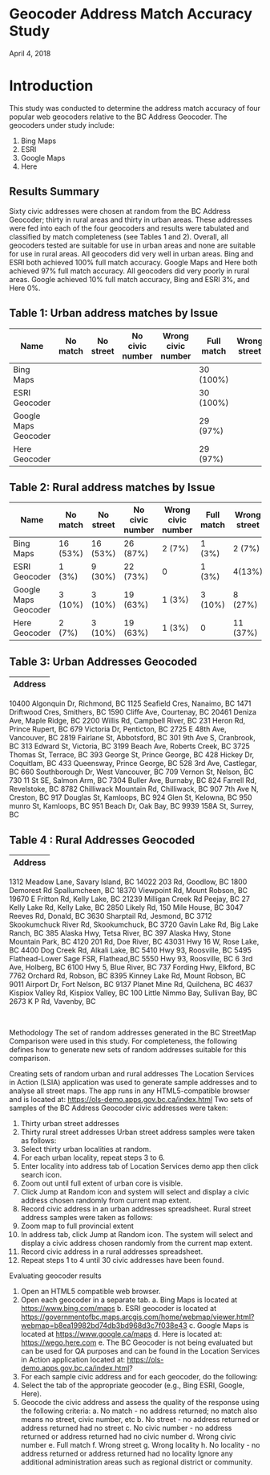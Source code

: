 # Geocoder Address Match Accuracy Study

April 4, 2018

# Introduction

This study was conducted to determine the address match accuracy of four popular web geocoders relative to the BC Address Geocoder. The geocoders under study include:
1. Bing Maps
2. ESRI
3. Google Maps 
4. Here

## Results Summary
Sixty civic addresses were chosen at random from the BC Address Geocoder; thirty in rural areas and thirty in urban areas. These addresses were fed into each of the four geocoders and results were tabulated and classified by match completeness (see Tables 1 and 2). 
Overall, all geocoders tested are suitable for use in urban areas and none are suitable for use in rural areas.
All geocoders did very well in urban areas. Bing and ESRI both achieved 100% full match accuracy. Google Maps and Here both achieved 97% full match accuracy.
All geocoders did very poorly in rural areas. Google achieved 10% full match accuracy, Bing and ESRI 3%, and Here 0%.

## Table 1: Urban address matches by Issue
|Name|No match|No street|No civic number|Wrong civic number|Full match|Wrong street|Wrong locality|No locality
|---|---|---|---|---|---|---|---|---|
Bing Maps|||||30 (100%)|			
ESRI Geocoder|||||30 (100%)|			
Google Maps Geocoder|||||29 (97%)||1 (3%)	
Here Geocoder|||||29 (97%)||1 (3%)	

## Table 2: Rural address matches by Issue
|Name|No match|No street|No civic number|Wrong civic number|Full match|Wrong street|Wrong locality|No locality
|---|---|---|---|---|---|---|---|---|
Bing Maps|16 (53%)|16 (53%)|26 (87%)|2 (7%)|1 (3%)|2 (7%)|5 (17%)|16 (53%)
ESRI Geocoder|1 (3%)|9 (30%)|22 (73%)|0|1 (3%)|4(13%)|14 (47%)|1 (3%)
Google Maps Geocoder|3 (10%)|3 (10%)|19 (63%)|1 (3%)|3 (10%)|8 (27%)|15 (50%)|3 (10%)
Here Geocoder|2 (7%)|3 (10%)|19 (63%)|1 (3%)|0|11 (37%)|26 (87%)|	2 (7%)

## Table 3: Urban Addresses Geocoded
|Address|
|---|
10400 Algonquin Dr, Richmond, BC
1125 Seafield Cres, Nanaimo, BC
1471 Driftwood Cres, Smithers, BC
1590 Cliffe Ave, Courtenay, BC
20461 Deniza Ave, Maple Ridge, BC
2200 Willis Rd, Campbell River, BC
231 Heron Rd, Prince Rupert, BC
679 Victoria Dr, Penticton, BC
2725 E 48th Ave, Vancouver, BC
2819 Fairlane St, Abbotsford, BC
301 9th Ave S, Cranbrook, BC
313 Edward St, Victoria, BC
3199 Beach Ave, Roberts Creek, BC
3725 Thomas St, Terrace, BC
393 George St, Prince George, BC
428 Hickey Dr, Coquitlam, BC
433 Queensway, Prince George, BC
528 3rd Ave, Castlegar, BC
660 Southborough Dr, West Vancouver, BC
709 Vernon St, Nelson, BC
730 11 St SE, Salmon Arm, BC
7304 Buller Ave, Burnaby, BC
824 Farrell Rd, Revelstoke, BC
8782 Chilliwack Mountain Rd, Chilliwack, BC
907 7th Ave N, Creston, BC
917 Douglas St, Kamloops, BC
924 Glen St, Kelowna, BC
950 munro St, Kamloops, BC
951 Beach Dr, Oak Bay, BC
9939 158A St, Surrey, BC

## Table 4 : Rural Addresses Geocoded
|Address|
|---|
1312 Meadow Lane, Savary Island, BC
14022 203 Rd, Goodlow, BC
1800 Demorest Rd Spallumcheen, BC
18370 Viewpoint Rd, Mount Robson, BC
19670 E Fritton Rd, Kelly Lake, BC
21239 Milligan Creek Rd Peejay, BC
27 Kelly Lake Rd, Kelly Lake, BC
2850 Likely Rd, 150 Mile House, BC
3047 Reeves Rd, Donald, BC
3630 Sharptail Rd, Jesmond, BC
3712 Skookumchuck River Rd, Skookumchuck, BC
3720 Gavin Lake Rd, Big Lake Ranch, BC
385 Alaska Hwy, Tetsa River, BC
397 Alaska Hwy, Stone Mountain Park, BC
4120 201 Rd, Doe River, BC
43031 Hwy 16 W, Rose Lake, BC
4400 Dog Creek Rd, Alkali Lake, BC
5410 Hwy 93, Roosville, BC
5495 Flathead-Lower Sage FSR, Flathead,BC
5550 Hwy 93, Roosville, BC
6 3rd Ave, Holberg, BC
6100 Hwy 5, Blue River, BC
737 Fording Hwy, Elkford, BC
7762 Orchard Rd, Robson, BC
8395 Kinney Lake Rd, Mount Robson, BC
9011 Airport Dr, Fort Nelson, BC
9137 Planet Mine Rd, Quilchena, BC
4637 Kispiox Valley Rd, Kispiox Valley, BC
100 Little Nimmo Bay, Sullivan Bay, BC
2673 K P Rd, Vavenby, BC

 

Methodology
The set of random addresses generated in the BC StreetMap Comparison were used in this study. For completeness, the following defines how to generate new sets of random addresses suitable for this comparison.
 
Creating sets of random urban and rural addresses
The Location Services in Action (LSIA) application was used to generate sample addresses and to analyse all street maps. The app runs in any HTML5-compatible browser and is located at:
https://ols-demo.apps.gov.bc.ca/index.html
Two sets of samples of the BC Address Geocoder civic addresses were taken:
1.	Thirty urban street addresses
2.	Thirty rural street addresses
Urban street address samples were taken as follows:
1.	Select thirty urban localities at random.
2.	For each urban locality, repeat steps 3 to 6.
3.	Enter locality into address tab of Location Services demo app then click search icon. 
4.	Zoom out until full extent of urban core is visible.
5.	Click Jump at Random icon and system will select and display a civic address chosen randomly from current map extent.
6.	Record civic address in an urban addresses spreadsheet.
Rural street address samples were taken as follows:
1.	Zoom map to full provincial extent
2.	In address tab, click Jump at Random icon. The system will select and display a civic address chosen randomly from the current map extent.
3.	Record civic address in a rural addresses spreadsheet.
4.	Repeat steps 1 to 4 until 30 civic addresses have been found.

Evaluating geocoder results
1.	Open an HTML5 compatible web browser.
2.	Open each geocoder in a separate tab. 
a.	Bing Maps is located at https://www.bing.com/maps
b.	ESRI geocoder is located at https://governmentofbc.maps.arcgis.com/home/webmap/viewer.html?webmap=b8ea19982bd74db3bd968d3c7f038e43
c.	Google Maps is located at https://www.google.ca/maps
d.	Here is located at: https://wego.here.com
e.	The BC Geocoder is not being evaluated but can be used for QA purposes and can be found in the Location Services in Action application located at: https://ols-demo.apps.gov.bc.ca/index.html?
3.	For each sample civic address and for each geocoder, do the following:
4.	Select the tab of the appropriate geocoder (e.g., Bing ESRI, Google, Here).
5.	Geocode the civic address and assess the quality of the response using the following criteria:
a.	No match - no address returned; no match also means no street, civic number, etc
b.	No street - no address returned or address returned had no street
c.	No civic number - no address returned or address returned had no civic number
d.	Wrong civic number
e.	Full match
f.	Wrong street 
g.	Wrong locality
h.	No locality - no address returned or address returned had no locality
Ignore any additional administration areas such as regional district or community.
